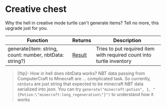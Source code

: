 # Creative chest

Why the hell in creative mode turtle can't generate items? Tell no more, this upgrade just for you.

| Function                                                | Returns | Description                                                          |
|---------------------------------------------------------|---------|----------------------------------------------------------------------|
| generate(item: string, count: number, nbtData: string?) | [Result](../api/introduction.md#result)  | Tries to put required item with required count into turtle inventory |

> [!tip]- How in hell does nbtData works?
> NBT data passing from ComputerCraft to Minecraft are ... complicated task. So currently, `nbtData` are just string that expected to be minecraft NBT data serialized into json. 
> You can try `generate("minecraft:potion", 1, "{Potion:\"minecraft:long_regeneration\"}")` to understand how it works

